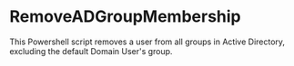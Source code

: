# RemoveADGroupMembership
This Powershell script removes a user from all groups in Active Directory, excluding the default Domain User's group.
